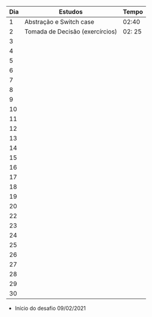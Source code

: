 |Dia|Estudos|Tempo|
| -------- | ----------------- | -------- |
|1| Abstração e Switch case | 02:40 |
|2| Tomada de Decisão (exercírcios) | 02: 25  |
|3| | |
|4| ||
|5|  | |
|6| |  |
|7|  | |
|8|  | |
|9|  | |
|10|  | |
|11|  | |
|12|  | |
|13|  | |
|14|  | |
|15|  | |
|16|  | |
|17|  | |
|18|  | |
|19|  | |
|20|  | |
|22|  | |
|23|  | |
|24|  | |
|25|  | |
|26|  | |
|27|  | |
|28|  | |
|29|  | |
|30|  | |


- Início do desafio 09/02/2021